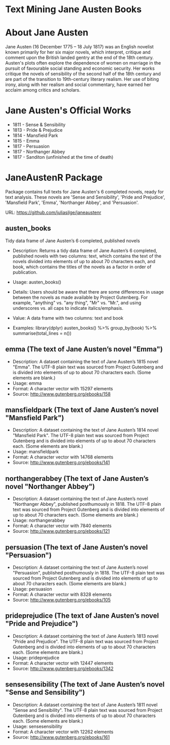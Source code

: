 # Text Mining Jane Austen Books

# About Jane Austen
Jane Austen (16 December 1775 – 18 July 1817) was an English novelist known primarily for her six major novels, which interpret, critique and comment upon the British landed gentry at the end of the 18th century. Austen's plots often explore the dependence of women on marriage in the pursuit of favourable social standing and economic security. Her works critique the novels of sensibility of the second half of the 18th century and are part of the transition to 19th-century literary realism. Her use of biting irony, along with her realism and social commentary, have earned her acclaim among critics and scholars.

# Jane Austen's Official Works
* 1811 - Sense & Sensibility
* 1813 - Pride & Prejudice
* 1814 - Mansfield Park
* 1815 - Emma
* 1817 - Persuasion
* 1817 - Northanger Abbey
* 1817 - Sanditon (unfinished at the time of death)

# JaneAustenR Package

Package contains full texts for Jane Austen's 6 completed novels, ready for text analysis. These novels are 'Sense and Sensibility', 'Pride and Prejudice', 'Mansfield Park', 'Emma', 'Northanger Abbey', and 'Persuasion'.

URL: https://github.com/juliasilge/janeaustenr


## austen_books 

Tidy data frame of Jane Austen’s 6 completed, published novels
* Description: Returns a tidy data frame of Jane Austen’s 6 completed, published novels with two columns: text,
which contains the text of the novels divided into elements of up to about 70 characters each, and
book, which contains the titles of the novels as a factor in order of publication.
* Usage: austen_books()
* Details: Users should be aware that there are some differences in usage between the novels as made available
by Project Gutenberg. For example, "anything" vs. "any thing", "Mr" vs. "Mr.", and using
underscores vs. all caps to indicate italics/emphasis.
* Value: A data frame with two columns: text and book

* Examples:
library(dplyr)
austen_books() %>% group_by(book) %>%
summarise(total_lines = n())


## emma (The text of Jane Austen’s novel "Emma")

* Description: A dataset containing the text of Jane Austen’s 1815 novel "Emma". The UTF-8 plain text was
sourced from Project Gutenberg and is divided into elements of up to about 70 characters each.
(Some elements are blank.)
* Usage: emma
* Format: A character vector with 15297 elements
* Source: http://www.gutenberg.org/ebooks/158

## mansfieldpark (The text of Jane Austen’s novel "Mansfield Park")

* Description: A dataset containing the text of Jane Austen’s 1814 novel "Mansfield Park". The UTF-8 plain text
was sourced from Project Gutenberg and is divided into elements of up to about 70 characters each.
(Some elements are blank.)
* Usage: mansfieldpark
* Format: A character vector with 14768 elements
* Source: http://www.gutenberg.org/ebooks/141

## northangerabbey (The text of Jane Austen’s novel "Northanger Abbey")

* Description: A dataset containing the text of Jane Austen’s novel "Northanger Abbey", published posthumously
in 1818. The UTF-8 plain text was sourced from Project Gutenberg and is divided into elements of
up to about 70 characters each. (Some elements are blank.)
* Usage: northangerabbey
* Format: A character vector with 7840 elements
* Source: http://www.gutenberg.org/ebooks/121

## persuasion (The text of Jane Austen’s novel "Persuasion")

* Description: A dataset containing the text of Jane Austen’s novel "Persuasion", published posthumously in 1818.
The UTF-8 plain text was sourced from Project Gutenberg and is divided into elements of up to
about 70 characters each. (Some elements are blank.)
* Usage: persuasion
* Format: A character vector with 8328 elements
* Source: http://www.gutenberg.org/ebooks/105

## prideprejudice (The text of Jane Austen’s novel "Pride and Prejudice")

* Description: A dataset containing the text of Jane Austen’s 1813 novel "Pride and Prejudice". The UTF-8 plain
text was sourced from Project Gutenberg and is divided into elements of up to about 70 characters
each. (Some elements are blank.)
* Usage: prideprejudice
* Format: A character vector with 12447 elements
* Source: http://www.gutenberg.org/ebooks/1342

## sensesensibility (The text of Jane Austen’s novel "Sense and Sensibility")

* Description: A dataset containing the text of Jane Austen’s 1811 novel "Sense and Sensibility". The UTF-8 plain
text was sourced from Project Gutenberg and is divided into elements of up to about 70 characters
each. (Some elements are blank.)
* Usage: sensesensibility
* Format: A character vector with 12262 elements
* Source: http://www.gutenberg.org/ebooks/161

